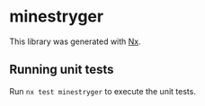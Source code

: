 # minestryger

This library was generated with [Nx](https://nx.dev).

## Running unit tests

Run `nx test minestryger` to execute the unit tests.
